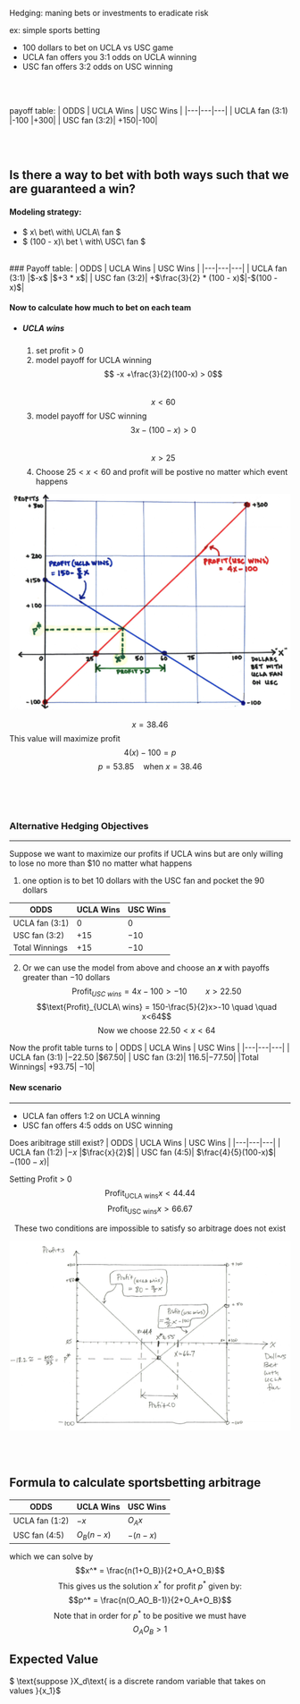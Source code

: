 Hedging: maning bets or investments to eradicate risk

ex: simple sports betting
- 100 dollars to bet on UCLA vs USC game
- UCLA fan offers you 3:1 odds on UCLA winning
- USC fan offers 3:2 odds on USC winning

<br>
<br>

payoff table:
| ODDS | UCLA Wins | USC Wins |
|---|---|---|
| UCLA fan (3:1) |-100 |+300|
| USC fan (3:2)| +150|-100|


<br>
<br>

Is there a way to bet with both ways such that we are guaranteed a win?
-
#### Modeling strategy:
- $ x\ bet\ with\ UCLA\ fan $
- $ (100 - x)\ bet \ with\ USC\ fan $
<br>
### Payoff table:
| ODDS | UCLA Wins | USC Wins |
|---|---|---|
| UCLA fan (3:1) |$-x$ |$+3 * x$|
| USC fan (3:2)| +$\frac{3}{2} * (100 - x)$|-$(100 - x)$|

#### Now to calculate how much to bet on each team

- ##### UCLA wins
    1. set profit > 0 
    1. model payoff for UCLA winning
        <br> $$ -x +\frac{3}{2}(100-x) > 0$$
        <br> $$ x< 60 $$
    1. model payoff for USC winning
        <br> $$ 3x - (100-x) > 0 $$
        <br> $$x>25$$
    1. Choose $25<x<60$ and profit will be postive no matter which event happens
    
![alt text](<../Images/profit plot for sports betting.png>)

$$ x = 38.46 $$
This value will maximize profit
$$ 4(x) - 100 = p$$
$$p = 53.85\quad \text {when}\ x = 38.46$$

<br>
<br>
<br>

### Alternative Hedging Objectives
***
Suppose we want to maximize our profits if UCLA wins but are only willing to lose no more than $10 no matter what happens

1. one option is to bet 10 dollars with the USC fan and pocket the 90 dollars

| ODDS | UCLA Wins | USC Wins |
|---|---|---|
| UCLA fan (3:1) |0 |0|
| USC fan (3:2)| $+15$|$-10$|
|Total Winnings| $+15$| $-10$|
2. Or we can use the model from above and choose an **$x$** with payoffs greater than $-10 \text{ dollars}$
    $$ \text{Profit}_{USC\ wins} =4x - 100>-10 \quad \quad x>22.50$$
    $$\text{Profit}_{UCLA\ wins} = 150-\frac{5}{2}x>-10 \quad \quad x<64$$
    $$\text {Now we choose}\ 22.50<x<64 $$

Now the profit table turns to 
| ODDS | UCLA Wins | USC Wins |
|---|---|---|
| UCLA fan (3:1) |$-22.50$ |$67.50|
| USC fan (3:2)| $116.5$|$-77.50$|
|Total Winnings| $+93.75$| $-10$|

#### New scenario
---
-  UCLA fan offers 1:2 on UCLA winning
- USC fan offers 4:5 odds on USC winning

Does aribitrage still exist?
| ODDS | UCLA Wins | USC Wins |
|---|---|---|
| UCLA fan (1:2) |$-x$ |$\frac{x}{2}$|
| USC fan (4:5)| $\frac{4}{5}(100-x)$|$-(100-x)$|

Setting Profit > 0
$$\text{Profit}_\text{UCLA\ wins} x <44.44$$
$$\text{Profit}_\text{USC\ wins} x>66.67$$

$$\text{These two conditions are impossible to satisfy so arbitrage does not exist}$$


![alt text](<../Images/no arbitrage graph.png>)

<br>
<br>

Formula to calculate sportsbetting arbitrage
---
| ODDS | UCLA Wins | USC Wins |
|---|---|---|
| UCLA fan (1:2) |$-x$ |$O_{A}x$|
| USC fan (4:5)| $O_{B}(n-x)$|$-(n-x)$|

which we can solve by
$$x^* = \frac{n(1+O_B)}{2+O_A+O_B}$$
$$\text{This gives us the solution }x^*\text{ for profit }p^*\text{ given by:}$$
$$p^* = \frac{n(O_AO_B-1)}{2+O_A+O_B}$$
$$\text{Note that in order for }p^*\text{ to be positive we must have}$$
$$O_AO_B>1$$


## Expected Value
$ \text{suppose }X_d\text{ is a discrete random variable that takes on values }{x_1}$